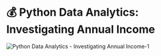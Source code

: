 # 💰 Python Data Analytics: Investigating Annual Income
![Python Data Analytics - Investigating Annual Income-1](https://github.com/abertpaat28/Python-Data-Analytics-Investigating-Annual-Income/assets/172190865/07967af1-9d9f-45f5-878f-33a30c47baac)


